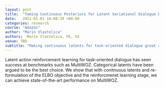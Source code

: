 ```yaml
---
layout: post
title:  "Taming Continuous Posteriors for Latent Variational Dialogue Policies (in progress)"
date:   2021-01-01 18:08:39 +00:00
categories: research
course: "Amazon"
author: "Marin Vlastelica"
authors:  Marin Vlastelica, PE, GS
venue: TBD
subtitle: "Making continuous latents for task-oriented dialogue great again"
---
```


Latent action reinforcement learning for task-oriented dialogue has seen success at benchmarks such as MultiWOZ.
Categorical latents have been argued to be the best choice.
We show that with conitnuous latents and re-formulation of the ELBO objective and the reinforcmenet learning stage, we can achieve state-of-the-art performance on MultiWOZ.
